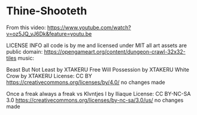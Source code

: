 # Thine-Shooteth
From this video: https://www.youtube.com/watch?v=oz5JQ_vJ6Dk&feature=youtu.be

LICENSE INFO
all code is by me and licensed under MIT
all art assets are public domain: https://opengameart.org/content/dungeon-crawl-32x32-tiles
music:

Beast But Not Least by XTAKERU
Free Will Possession by XTAKERU
White Crow by XTAKERU
License: CC BY
https://creativecommons.org/licenses/by/4.0/
no changes made

Once a freak always a freak vs Klvntjes I by Iliaque
License: CC BY-NC-SA 3.0
https://creativecommons.org/licenses/by-nc-sa/3.0/us/
no changes made

